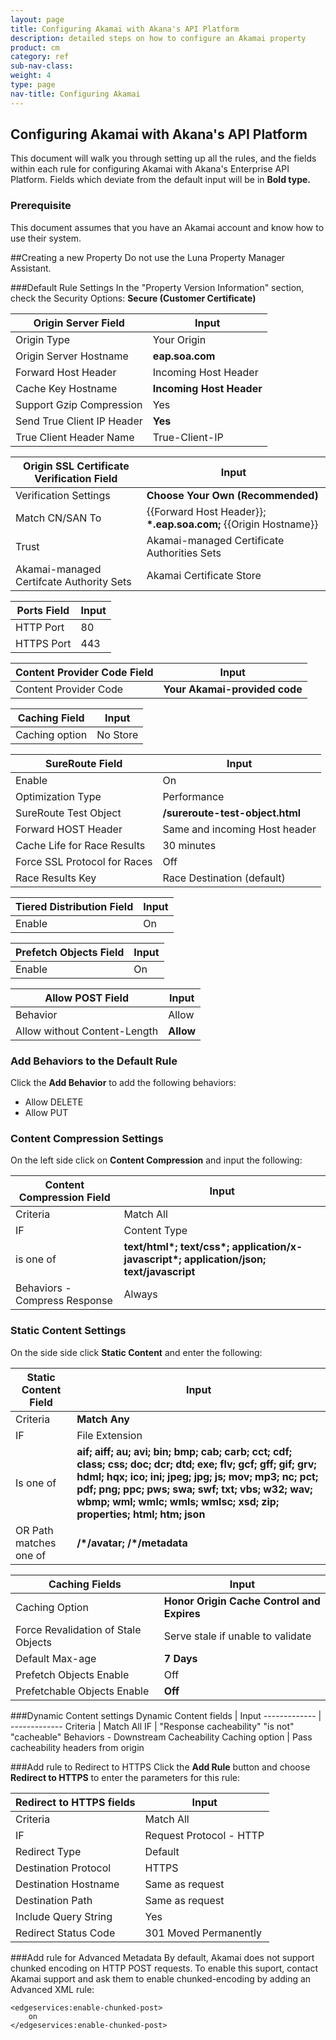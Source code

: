 ```yaml
---
layout: page
title: Configuring Akamai with Akana's API Platform
description: detailed steps on how to configure an Akamai property
product: cm
category: ref	
sub-nav-class: 
weight: 4
type: page
nav-title: Configuring Akamai
---
```



Configuring Akamai with Akana's API Platform 
-------------------------------------
This document will walk you through setting up all the rules, and the fields within each rule for configuring Akamai with Akana's Enterprise API Platform. Fields which deviate from the default input will be in **Bold type.**

### Prerequisite
This document assumes that you have an Akamai account and know how to use their system. 
 
##Creating a new Property
Do not use the Luna Property  Manager Assistant.

###Default Rule Settings
In the "Property Version Information" section, check the Security Options: **Secure (Customer Certificate)**



Origin Server Field  | Input
------------- | -------------
Origin Type  | Your Origin
Origin Server Hostname  | **eap.soa.com**
Forward Host Header | Incoming Host Header
Cache Key Hostname | **Incoming Host Header**
Support Gzip Compression | Yes
Send True Client IP Header | **Yes**
True Client Header Name | True-Client-IP


Origin SSL Certificate Verification Field | Input
------------- | -------------
Verification Settings | **Choose Your Own (Recommended)**
Match CN/SAN To | \{\{Forward Host Header\}\}; **\*.eap.soa.com;** \{\{Origin Hostname\}\} 
Trust | Akamai-managed Certificate Authorities Sets
Akamai-managed Certifcate Authority Sets | Akamai Certificate Store

Ports Field | Input
------------- | -------------
HTTP Port | 80
HTTPS Port | 443

Content Provider Code Field | Input
------------- | -------------
Content Provider Code | **Your Akamai-provided code**

Caching Field | Input
------------- | -------------
Caching option | No Store

SureRoute Field | Input
------------- | -------------
Enable | On
Optimization Type | Performance
SureRoute Test Object | **/sureroute-test-object.html**
Forward HOST Header | Same and incoming Host header
Cache Life for Race Results | 30 minutes
Force SSL Protocol for Races | Off
Race Results Key | Race Destination (default) 

Tiered Distribution Field | Input
------------- | -------------
Enable | On

Prefetch Objects Field | Input
------------- | -------------
Enable | On

Allow POST Field | Input
------------- | -------------
Behavior | Allow
Allow without Content-Length | **Allow**

### Add Behaviors to the Default Rule
Click the **Add Behavior** to add the following behaviors:

* Allow DELETE
* Allow PUT

### Content Compression Settings
On the left side click on **Content Compression** and input the following:

Content Compression Field | Input
------------- | -------------
Criteria | Match All
IF | Content Type
is one of | **text/html\*;  text/css\*; 	application/x-javascript\*; 	application/json; text/javascript**
Behaviors - Compress Response | Always

### Static Content Settings
On the side side click **Static Content** and enter the following: 

Static Content Field | Input
------------- | -------------
Criteria | **Match Any**
IF | File Extension 
Is one of | **aif; aiff; au; avi; bin; bmp; cab; carb; cct; cdf; class; css; doc; dcr; dtd; exe; flv; gcf; gff; gif; grv; hdml; hqx; ico; ini; jpeg; jpg; js; mov; mp3; nc; pct; pdf; png; ppc; pws; swa; swf; txt; vbs; w32; wav; wbmp; wml; wmlc; wmls; wmlsc; xsd; zip; properties; html; htm; json**
OR Path matches one of | **/\*/avatar; /\*/metadata**

Caching Fields | Input
------------- | -------------
Caching Option | **Honor Origin Cache Control and Expires**
Force Revalidation of Stale Objects | Serve stale if unable to validate
Default Max-age | **7 Days**
Prefetch Objects Enable | Off
Prefetchable Objects Enable | **Off**


###Dynamic Content settings
Dynamic Content fields | Input
------------- | -------------
Criteria | Match All
IF | "Response cacheability" "is not" "cacheable"
Behaviors - Downstream Cacheability Caching option | Pass cacheability headers from origin

###Add rule to Redirect to HTTPS
Click the **Add Rule** button and choose **Redirect to HTTPS** to enter the parameters for this rule: 

Redirect to HTTPS fields | Input
------------- | -------------
Criteria | Match All
IF | Request Protocol - HTTP
Redirect Type | Default
Destination Protocol | HTTPS
Destination Hostname | Same as request
Destination Path | Same as request
Include Query String | Yes
Redirect Status Code | 301 Moved Permanently

###Add rule for Advanced Metadata
By default, Akamai does not support chunked encoding on HTTP POST requests. To enable this suport, contact Akamai support and ask them to enable chunked-encoding by adding an Advanced XML rule:

````
<edgeservices:enable-chunked-post>
	on
</edgeservices:enable-chunked-post>
````






 
